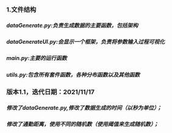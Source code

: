 ### 1.文件结构
##### dataGenerate.py:负责生成数据的主要函数，包括架构
##### dataGenerateUI.py:会显示一个框架，负责将参数输入过程可视化
##### main.py:主要的运行函数
##### utils.py:包含所有套件函数，各种分布函数以及其他函数

### 版本1.1，迭代日期：2021/11/17
##### 修改了dataGenerate.py,修改了数据生成的时间（以秒为单位）；
##### 修改了通勤距离，使用不同的随机数（使用阈值来生成随机数）；

